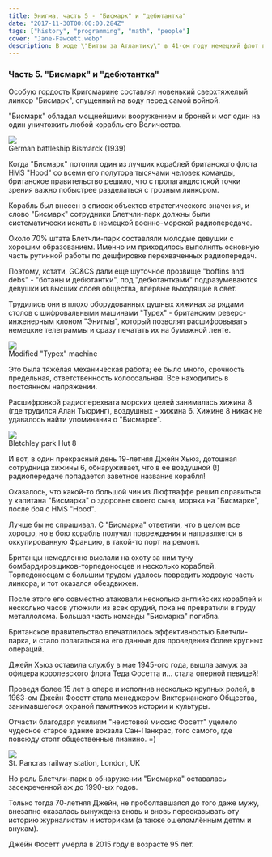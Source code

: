 ```yaml
---
title: Энигма, часть 5 - "Бисмарк" и "дебютантка"
date: "2017-11-30T00:00:00.284Z"
tags: ["history", "programming", "math", "people"]
cover: "Jane-Fawcett.webp"
description: В ходе \"Битвы за Атлантику\" в 41-ом году немецкий флот пытался отрезать Великобританию от морского сообщения с континентом и Штатами. У немцев было превосходство в военно-морском флоте, и на какое-то время им даже удалось установить вокруг островов морскую блокаду.
---
```


<!-- http://www.telegraph.co.uk/content/dam/obituaries/2016/05/25/53787438__Jane-Fawcett-young-OBITS_trans_NvBQzQNjv4BqhJpcTaDycYqZzDAOAUJ79c9dYnr0ptv4PRBB4Y-i9ow.jpg?imwidth=480 -->
<div>
  <h3>Часть 5. "Бисмарк" и "дебютантка"</h3>
  <p>
    Особую гордость Кригсмарине составлял новенький сверхтяжелый линкор "Бисмарк", спущенный на воду перед самой войной.
  </p><p>
    "Бисмарк" обладал мощнейшими вооружением и броней и мог один на один уничтожить любой корабль его Величества.
  </p>
  <img className="img-responsive center-block" src="https://media1.britannica.com/eb-media/50/30450-004-AB076CBC.jpg" />
  <div className="caption text-center">German battleship Bismarck (1939)</div>
  <p>
    Когда "Бисмарк" потопил один из лучших кораблей британского флота HMS "Hood"  со всеми его полутора тысячами человек команды, британское правительство решило, что с пропагандистской точки зрения важно побыстрее разделаться с грозным линкором.
  </p><p>
    Корабль был внесен в список объектов стратегического значения, и слово "Бисмарк" сотрудники Блетчли-парк должны были систематически искать в немецкой военно-морской радиопередаче.
  </p><p>
    Около 70% штата Блетчли-парк составляли молодые девушки с хорошим образованием. Именно им приходилось выполнять основную часть рутинной работы по дешфировке перехваченных радиопередач.
  </p><p>
    Поэтому, кстати, GC&CS дали еще шуточное прозвище "boffins and debs" - "ботаны и дебютантки", под "дебютантками" подразумеваются девушки из высших слоев общества, впервые выходящие в свет.
  </p><p>
    Трудились они в плохо оборудованных душных хижинах за рядами столов с шифровальными машинами "Typex" - британским реверс-инженерным клоном "Энигмы", который позволял расшифровывать немецкие телеграммы и сразу печатать их на бумажной ленте.
  </p>
  <img className="img-responsive center-block" src={Typex} />
  <div className="caption text-center">Modified "Typex" machine</div>
  <p>
    Это была тяжёлая механическая работа; ее было много, срочность предельная, ответственность колоссальная. Все находились в постоянном напряжении.
  </p><p>
    Расшифровкой радиоперехвата морских целей занималась хижина 8 (где трудился Алан Тьюринг), воздушных - хижина 6. Хижине 8 никак не удавалось найти упоминания о "Бисмарке".
  </p>
  <img className="img-responsive center-block" src="https://upload.wikimedia.org/wikipedia/commons/1/18/%22Hut_8%22%2C_Bletchley_Park_-_geograph.org.uk_-_1592862.jpg"/>
  <div className="caption text-center">Bletchley park Hut 8</div>
  <p>
    И вот, в один прекрасный день 19-летняя Джейн Хьюз, дотошная сотрудница хижины 6, обнаруживает, что в ее воздушной (!) радиопередаче попадается заветное название корабля!
  </p><p>
    Оказалось, что какой-то большой чин из Люфтваффе решил справиться у капитана "Бисмарка" о здоровье своего сына, моряка на "Бисмарке", после боя с HMS "Hood".
  </p><p>
    Лучше бы не спрашивал. С "Бисмарка" ответили, что в целом все хорошо, но в бою корабль получил повреждения и направляется в оккупированную Францию, в такой-то порт на ремонт.
  </p><p>
    Британцы немедленно выслали на охоту за ним тучу бомбардировщиков-торпедоносцев и несколько кораблей. Торпедоносцам с большим трудом удалось повредить ходовую часть линкора, и тот оказался обездвижен.
  </p><p>
    После этого его совместно атаковали несколько английских кораблей и несколько часов утюжили из всех орудий, пока не превратили в груду металлолома. Большая часть команды "Бисмарка" погибла.
  </p><p>
    Британское правительство впечатлилось эффективностью Блетчли-парка, и стало полагаться на его данные для проведения более крупных операций.
  </p><p>
    Джейн Хьюз оставила службу в мае 1945-ого года, вышла замуж за офицера королевского флота Теда Фосетта и... стала оперной певицей!
  </p><p>
    Проведя более 15 лет в опере и исполнив несколько крупных ролей, в 1963-ом Джейн Фосетт стала менеджером Викторианского Общества, занимавшегося охраной памятников истории и культуры.
  </p><p>
    Отчасти благодаря усилиям "неистовой миссис Фосетт" уцелело чудесное старое здание вокзала Сан-Панкрас, того самого, где повсюду стоят общественные пианино. =)
  </p>
  <img className="img-responsive center-block" src="http://www.orangesmile.com/extreme/img/main/st-pancras-international_1.jpg" />
  <div className="caption text-center">St. Pancras railway station, London, UK</div>
  <p>
    Но роль Блетчли-парк в обнаружении "Бисмарка" оставалась засекреченной аж до 1990-ых годов.
  </p><p>
    Только тогда 70-летняя Джейн, не проболтавшаяся до того даже мужу, внезапно оказалась вынуждена вновь и вновь пересказывать эту историю журналистам и историкам (а также ошеломлённым детям и внукам).
  </p><p>
    Джейн Фосетт умерла в 2015 году в возрасте 95 лет.
  </p>
</div>